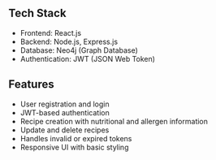 ## Tech Stack

- Frontend: React.js
- Backend: Node.js, Express.js
- Database: Neo4j (Graph Database)
- Authentication: JWT (JSON Web Token)

## Features

- User registration and login
- JWT-based authentication
- Recipe creation with nutritional and allergen information
- Update and delete recipes
- Handles invalid or expired tokens
- Responsive UI with basic styling
